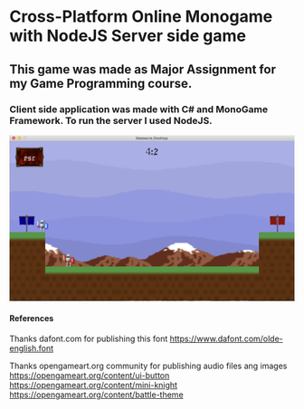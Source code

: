 # Cross-Platform Online Monogame with NodeJS Server side game

## This game was made as Major Assignment for my Game Programming course.

### Client side application was made with C# and MonoGame Framework. To run the server I used NodeJS.

![Game Screen](https://github.com/TymNim/CrossplatformOnlineMonogame/blob/master/gameplayScreen.png)

#### References 
Thanks dafont.com for publishing this font
https://www.dafont.com/olde-english.font

Thanks opengameart.org community for publishing audio files ang images
https://opengameart.org/content/ui-button
https://opengameart.org/content/mini-knight
https://opengameart.org/content/battle-theme
